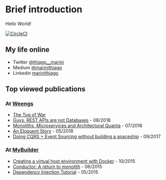 # Brief introduction
Hello World! 

[![CircleCI](https://circleci.com/gh/thiagomarini/pdftotext.svg?style=svg)](https://circleci.com/gh/thiagomarini/pdftotext)

## My life online
- Twitter [@thiago__marini](https://twitter.com/thiago__marini)
- Medium [@marinithiago](https://medium.com/@marinithiago)
- Linkedin [marinithiago](https://www.linkedin.com/in/marinithiago/)

## Top viewed publications

### At [Weengs](https://www.weengs.co.uk/)
- [The Tug of War](https://medium.com/no-deploys-on-friday/the-tug-of-war-de42799ae072)
- [Guys, REST APIs are not Databases](https://medium.com/@marinithiago/guys-rest-apis-are-not-databases-60db4e1120e4) - 08/2018
- [Monoliths, Microservices and Architectural Quanta](https://medium.com/@marinithiago/monolith-microservices-and-architectural-quanta-c1327428d652) - 07/2018
- [An Eloquent Story](https://medium.com/@marinithiago/an-eloquent-story-7ebecf5adfcd) - 05/2018
- [Doing CQRS + Event Sourcing without building a spaceship](https://medium.com/@marinithiago/doing-event-sourcing-without-building-a-spaceship-6dc3e7eac000) - 09/2017

### At [MyBuilder](https://www.mybuilder.com/)
- [Creating a virtual host environment with Docker](https://tech.mybuilder.com/virtual-hosts-with-docker/) - 10/2015
- [Conductor: A return to monolith](https://tech.mybuilder.com/why-we-created-conductor/) - 06/2015
- [Dependency Injection Tutorial](https://tech.mybuilder.com/dependency-injection-tutorial/) - 05/2015
